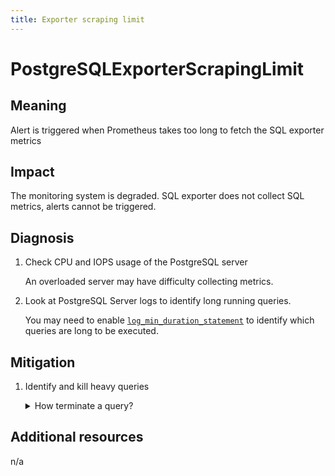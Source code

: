 ```yaml
---
title: Exporter scraping limit
---
```


# PostgreSQLExporterScrapingLimit

## Meaning

Alert is triggered when Prometheus takes too long to fetch the SQL exporter metrics

## Impact

The monitoring system is degraded. SQL exporter does not collect SQL metrics, alerts cannot be triggered.

## Diagnosis

1. Check CPU and IOPS usage of the PostgreSQL server

    An overloaded server may have difficulty collecting metrics.

2. Look at PostgreSQL Server logs to identify long running queries.

    You may need to enable [`log_min_duration_statement`](https://www.postgresql.org/docs/current/runtime-config-logging.html#GUC-LOG-MIN-DURATION-STATEMENT) to identify which queries are long to be executed.

## Mitigation

1. Identify and kill heavy queries

    <details>
    <summary>How terminate a query?</summary>

    {{% sql "sql/terminate_backend.sql" %}}

    </details>

## Additional resources

n/a
